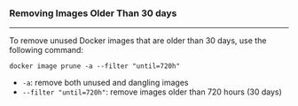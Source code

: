 ### Removing Images Older Than 30 days
---

To remove unused Docker images that are older than 30 days, use the following command:

`docker image prune -a --filter "until=720h"`

- `-a`: remove both unused and dangling images
- `--filter "until=720h"`: remove images older than 720 hours (30 days)
